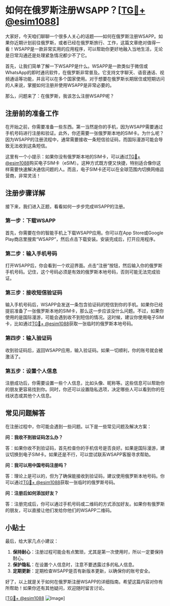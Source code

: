 # 如何在俄罗斯注册WSAPP？[[TG💪+ @esim1088](https://t.me/s/esim1088)]

大家好，今天咱们聊聊一个很多人关心的话题——如何在俄罗斯注册WSAPP。如果你近期计划前往俄罗斯，或者已经在俄罗斯旅行、工作，这篇文章绝对值得一看！WSAPP是一款非常实用的应用程序，可以帮助你更好地融入当地生活，无论是日常沟通还是处理紧急情况都少不了它。

首先，让我们简单了解一下WSAPP是什么。WSAPP是一款类似于微信或WhatsApp的即时通讯软件，在俄罗斯非常普及。它支持文字聊天、语音通话、视频通话等功能，并且可以在多个国家使用。对于想要在俄罗斯长期居住或短期访问的人来说，掌握如何注册并使用WSAPP是非常必要的。

那么，问题来了：在俄罗斯，我该怎么注册WSAPP呢？

## 注册前的准备工作

在开始之前，你需要准备一些东西。第一当然是你的手机，因为WSAPP需要通过手机号码进行注册和验证。此外，你还需要一张俄罗斯本地的SIM卡。为什么呢？因为WSAPP的注册流程中，通常需要接收一条短信验证码，而国际漫游可能会导致无法收到这条短信。

这里有一个小提示：如果你没有俄罗斯本地的SIM卡，可以通过[TG💪+ @esim1088](https://t.me/s/esim1088)购买电子SIM卡（eSIM）。这种方式既方便又快捷，特别适合像你这样需要快速解决通信问题的人。而且，电子SIM卡还可以在全球范围内切换网络运营商，非常灵活！

## 注册步骤详解

接下来，我们进入正题，看看如何一步步完成WSAPP的注册。

### 第一步：下载WSAPP

首先，你需要在你的智能手机上下载WSAPP应用。你可以在App Store或Google Play商店里搜索“WSAPP”，然后点击下载安装。安装完成后，打开应用程序。

### 第二步：输入手机号码

打开WSAPP后，你会看到一个欢迎界面。点击“注册”按钮，然后输入你的俄罗斯手机号码。记住，这个号码必须是有效的俄罗斯本地号码，否则可能无法完成验证。

### 第三步：接收短信验证码

输入手机号码后，WSAPP会发送一条包含验证码的短信到你的手机。如果你已经提前准备了一张俄罗斯本地的SIM卡，那么这一步应该没什么问题。不过，如果你使用的是国际漫游，可能会遇到收不到短信的情况。这时候，建议你使用电子SIM卡，比如通过[TG💪+ @esim1088](https://t.me/s/esim1088)获取一张临时的俄罗斯本地号码。

### 第四步：输入验证码

收到验证码后，返回WSAPP应用，输入验证码。如果一切顺利，你的账号就会被激活了。

### 第五步：设置个人信息

注册成功后，你需要设置一些个人信息，比如头像、昵称等。这些信息可以帮助你的朋友更容易找到你。同时，你还可以设置隐私选项，决定哪些人可以看到你的在线状态或其他个人信息。

## 常见问题解答

在注册过程中，你可能会遇到一些问题。以下是一些常见问题及解决方案：

**问：我收不到验证码怎么办？**

答：如果你收不到验证码，首先检查你的手机信号是否良好。如果是国际漫游，建议切换到电子SIM卡。如果还是不行，可以尝试联系WSAPP客服寻求帮助。

**问：我可以用中国号码注册吗？**

答：理论上是可以的，但为了确保能接收到验证码，建议使用俄罗斯本地号码。你可以通过[TG💪+ @esim1088](https://t.me/s/esim1088)获取一张临时的俄罗斯号码。

**问：注册后如何添加好友？**

答：注册完成后，你可以通过手机号码或二维码的方式添加好友。如果你有俄罗斯的朋友，可以直接让他们发给你他们的WSAPP二维码。

## 小贴士

最后，给大家几点小建议：

1. **保持耐心**：注册过程可能会有点繁琐，尤其是第一次使用时，所以一定要保持耐心。
2. **保护隐私**：在设置个人信息时，注意不要透露过多的私人信息。
3. **定期更新**：定期检查WSAPP是否有新版本更新，以确保你的账号安全。

好了，以上就是关于如何在俄罗斯注册WSAPP的详细指南。希望这篇内容对你有所帮助！如果你还有其他疑问，欢迎随时留言讨论。

[[TG💪+ @esim1088](https://t.me/s/esim1088) ![Image](https://i.postimg.cc/4NQfJmqS/Snipaste-2025-05-13-00-14-12.png)]